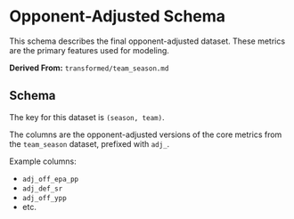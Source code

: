 # Opponent-Adjusted Schema

This schema describes the final opponent-adjusted dataset. These metrics are the primary features used for modeling.

**Derived From:** `transformed/team_season.md`

## Schema

The key for this dataset is `(season, team)`.

The columns are the opponent-adjusted versions of the core metrics from the `team_season` dataset, prefixed with `adj_`.

Example columns:
* `adj_off_epa_pp`
* `adj_def_sr`
* `adj_off_ypp`
* etc.
